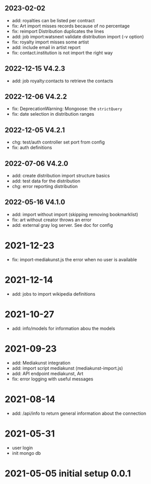 
## 2023-02-02
- add: royalties can be listed per contract
- fix: Art import misses records because of no percentage
- fix: reimport Distribution duplicates the lines
- add: job import:watsnext validate distribution import (-v option)
- fix: royalty import misses some artist
- add: include email in artist report
- fix: contact.institution is not import the right way

## 2022-12-15 V4.2.3
- add: job royalty:contacts to retrieve the contacts

## 2022-12-06 V4.2.2
- fix: DeprecationWarning: Mongoose: the `strictQuery`
- fix: date selection in distribution ranges

## 2022-12-05 V4.2.1
- chg: test/auth controller set port from config
- fix: auth definitions

## 2022-07-06 V4.2.0
- add: create distribution import structure basics
- add: test data for the distribution
- chg: error reporting distribution

## 2022-05-16 V4.1.0
- add: import without import (skipping removing bookmarklist)
- fix: art without creator throws an error
- add: external gray log server. See doc for config

# 2021-12-23
- fix: import-mediakunst.js the error when no user is available

# 2021-12-14
- add: jobs to import wikipedia definitions

# 2021-10-27
- add: info/models for information abou the models

# 2021-09-23
- add: Mediakunst integration
- add: import script mediakunst (mediakunst-import.js)
- add: API endpoint mediakunst, Art  
- fix: error logging with useful messages

# 2021-08-14
- add: /api/info to return general information about the connection

# 2021-05-31 
- user login
- init mongo db

# 2021-05-05 initial setup 0.0.1
